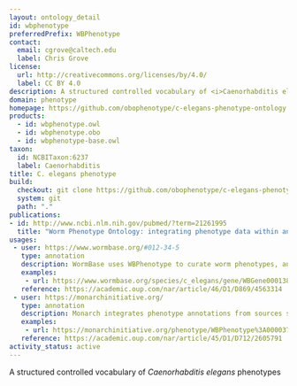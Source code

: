 ```yaml
---
layout: ontology_detail
id: wbphenotype
preferredPrefix: WBPhenotype
contact:
  email: cgrove@caltech.edu
  label: Chris Grove
license:
  url: http://creativecommons.org/licenses/by/4.0/
  label: CC BY 4.0
description: A structured controlled vocabulary of <i>Caenorhabditis elegans</i> phenotypes
domain: phenotype
homepage: https://github.com/obophenotype/c-elegans-phenotype-ontology
products:
  - id: wbphenotype.owl
  - id: wbphenotype.obo
  - id: wbphenotype-base.owl
taxon:
  id: NCBITaxon:6237
  label: Caenorhabditis
title: C. elegans phenotype
build:
  checkout: git clone https://github.com/obophenotype/c-elegans-phenotype-ontology.git
  system: git
  path: "."
publications:
- id: http://www.ncbi.nlm.nih.gov/pubmed/?term=21261995
  title: "Worm Phenotype Ontology: integrating phenotype data within and beyond the C. elegans community."
usages:
 - user: https://www.wormbase.org/#012-34-5
   type: annotation
   description: WormBase uses WBPhenotype to curate worm phenotypes, and to allow search and indexing on the WormBase site
   examples:
    - url: https://www.wormbase.org/species/c_elegans/gene/WBGene00013855#0c-9g-3
   reference: https://academic.oup.com/nar/article/46/D1/D869/4563314
 - user: https://monarchinitiative.org/
   type: annotation
   description: Monarch integrates phenotype annotations from sources such as WormBase, and allows for querying using the WBPhenotype ontology.
   examples:
    - url: https://monarchinitiative.org/phenotype/WBPhenotype%3A0000370
   reference: https://academic.oup.com/nar/article/45/D1/D712/2605791
activity_status: active
---
```


A structured controlled vocabulary of <i>Caenorhabditis elegans</i> phenotypes

